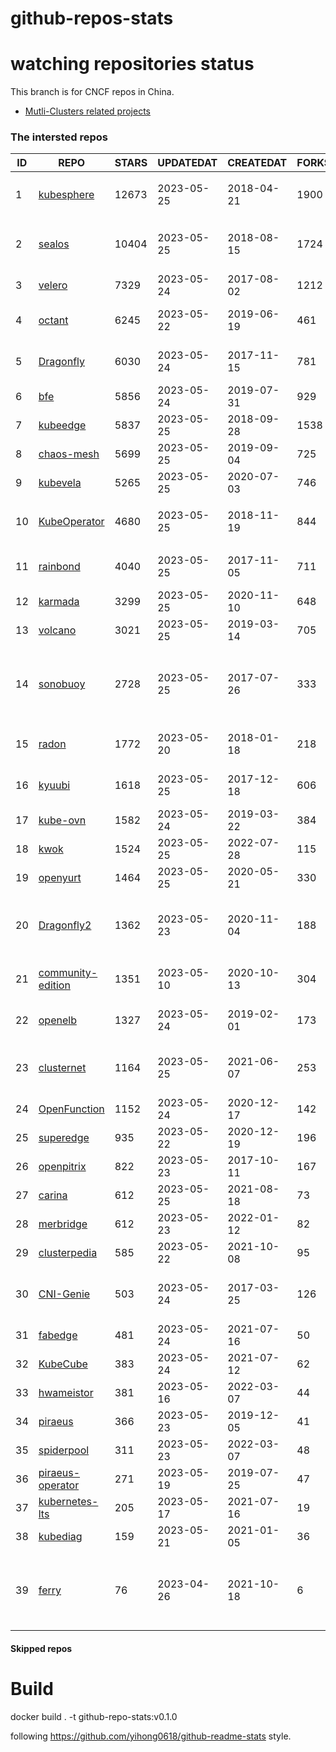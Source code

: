 # github-repos-stats

# watching repositories status

This branch is for CNCF repos in China.
- [Mutli-Clusters related projects](https://github.com/pacoxu/github-repos-stats/tree/multi-clusters)


<!--START_SECTION:github_repos-->
### The intersted repos
| ID |                                   REPO                                   | STARS | UPDATEDAT  | CREATEDAT  | FORKSCOUNT |                                                                                                       DESCRIPTIONS                                                                                                       |
|----|--------------------------------------------------------------------------|-------|------------|------------|------------|--------------------------------------------------------------------------------------------------------------------------------------------------------------------------------------------------------------------------|
|  1 | [kubesphere](https://github.com/kubesphere/kubesphere)                   | 12673 | 2023-05-25 | 2018-04-21 |       1900 | The container platform tailored for Kubernetes multi-cloud, datacenter, and edge management ⎈ 🖥 ☁️                                                                                                                       |
|  2 | [sealos](https://github.com/labring/sealos)                              | 10404 | 2023-05-25 | 2018-08-15 |       1724 | Sealos is a Kubernetes distribution, a Cloud Operating System designed for managing cloud-native applications. Demo: https://cloud.sealos.io                                                                             |
|  3 | [velero](https://github.com/vmware-tanzu/velero)                         |  7329 | 2023-05-24 | 2017-08-02 |       1212 | Backup and migrate Kubernetes applications and their persistent volumes                                                                                                                                                  |
|  4 | [octant](https://github.com/vmware-archive/octant)                       |  6245 | 2023-05-22 | 2019-06-19 |        461 | Highly extensible platform for developers to better understand the complexity of Kubernetes clusters.                                                                                                                    |
|  5 | [Dragonfly](https://github.com/dragonflyoss/Dragonfly)                   |  6030 | 2023-05-24 | 2017-11-15 |        781 | This repository has be archived and moved to the new repository https://github.com/dragonflyoss/Dragonfly2.                                                                                                              |
|  6 | [bfe](https://github.com/bfenetworks/bfe)                                |  5856 | 2023-05-24 | 2019-07-31 |        929 | A modern layer 7 load balancer from baidu                                                                                                                                                                                |
|  7 | [kubeedge](https://github.com/kubeedge/kubeedge)                         |  5837 | 2023-05-25 | 2018-09-28 |       1538 | Kubernetes Native Edge Computing Framework (project under CNCF)                                                                                                                                                          |
|  8 | [chaos-mesh](https://github.com/chaos-mesh/chaos-mesh)                   |  5699 | 2023-05-25 | 2019-09-04 |        725 | A Chaos Engineering Platform for Kubernetes.                                                                                                                                                                             |
|  9 | [kubevela](https://github.com/kubevela/kubevela)                         |  5265 | 2023-05-25 | 2020-07-03 |        746 | The Modern Application Platform.                                                                                                                                                                                         |
| 10 | [KubeOperator](https://github.com/KubeOperator/KubeOperator)             |  4680 | 2023-05-25 | 2018-11-19 |        844 | KubeOperator 是一个开源的轻量级 Kubernetes 发行版，专注于帮助企业规划、部署和运营生产级别的 K8s 集群。                                                                                                                   |
| 11 | [rainbond](https://github.com/goodrain/rainbond)                         |  4040 | 2023-05-25 | 2017-11-05 |        711 | Cloud native multi cloud application management platform that make application management and delivery easier                                                                                                            |
| 12 | [karmada](https://github.com/karmada-io/karmada)                         |  3299 | 2023-05-25 | 2020-11-10 |        648 | Open, Multi-Cloud, Multi-Cluster Kubernetes Orchestration                                                                                                                                                                |
| 13 | [volcano](https://github.com/volcano-sh/volcano)                         |  3021 | 2023-05-25 | 2019-03-14 |        705 | A Cloud Native Batch System (Project under CNCF)                                                                                                                                                                         |
| 14 | [sonobuoy](https://github.com/vmware-tanzu/sonobuoy)                     |  2728 | 2023-05-25 | 2017-07-26 |        333 | Sonobuoy is a diagnostic tool that makes it easier to understand the state of a Kubernetes cluster by running a set of Kubernetes conformance tests and other plugins in an accessible and non-destructive manner.       |
| 15 | [radon](https://github.com/radondb/radon)                                |  1772 | 2023-05-20 | 2018-01-18 |        218 | RadonDB is an open source, cloud-native MySQL database for building global, scalable cloud services                                                                                                                      |
| 16 | [kyuubi](https://github.com/apache/kyuubi)                               |  1618 | 2023-05-25 | 2017-12-18 |        606 | Apache Kyuubi is a distributed and multi-tenant gateway to provide serverless SQL on data warehouses and lakehouses.                                                                                                     |
| 17 | [kube-ovn](https://github.com/kubeovn/kube-ovn)                          |  1582 | 2023-05-24 | 2019-03-22 |        384 | A Bridge between SDN and Cloud Native (Project under CNCF)                                                                                                                                                               |
| 18 | [kwok](https://github.com/kubernetes-sigs/kwok)                          |  1524 | 2023-05-25 | 2022-07-28 |        115 | Kubernetes WithOut Kubelet -  Simulates thousands of Nodes and Clusters.                                                                                                                                                 |
| 19 | [openyurt](https://github.com/openyurtio/openyurt)                       |  1464 | 2023-05-25 | 2020-05-21 |        330 | OpenYurt - Extending your native Kubernetes to edge(project under CNCF)                                                                                                                                                  |
| 20 | [Dragonfly2](https://github.com/dragonflyoss/Dragonfly2)                 |  1362 | 2023-05-23 | 2020-11-04 |        188 | Dragonfly is an open source P2P-based file distribution and image acceleration system. It is hosted by the Cloud Native Computing Foundation (CNCF) as an Incubating Level Project.                                      |
| 21 | [community-edition](https://github.com/vmware-tanzu/community-edition)   |  1351 | 2023-05-10 | 2020-10-13 |        304 | VMware Tanzu Community Edition is no longer an actively maintained project. Code is available for historical purposes only.                                                                                              |
| 22 | [openelb](https://github.com/openelb/openelb)                            |  1327 | 2023-05-24 | 2019-02-01 |        173 | Load Balancer Implementation for Kubernetes in Bare-Metal, Edge, and Virtualization                                                                                                                                      |
| 23 | [clusternet](https://github.com/clusternet/clusternet)                   |  1164 | 2023-05-25 | 2021-06-07 |        253 | [CNCF Sandbox Project] Managing your Kubernetes clusters (including public, private, edge, etc.) as easily as visiting the Internet ⎈                                                                                    |
| 24 | [OpenFunction](https://github.com/OpenFunction/OpenFunction)             |  1152 | 2023-05-24 | 2020-12-17 |        142 | Cloud Native Function-as-a-Service Platform (CNCF Sandbox Project)                                                                                                                                                       |
| 25 | [superedge](https://github.com/superedge/superedge)                      |   935 | 2023-05-22 | 2020-12-19 |        196 | An edge-native container management system for edge computing                                                                                                                                                            |
| 26 | [openpitrix](https://github.com/openpitrix/openpitrix)                   |   822 | 2023-05-23 | 2017-10-11 |        167 | Application Management Platform on Multi-Cloud Environment                                                                                                                                                               |
| 27 | [carina](https://github.com/carina-io/carina)                            |   612 | 2023-05-25 | 2021-08-18 |         73 | Carina: an high performance and ops-free local storage for kubernetes                                                                                                                                                    |
| 28 | [merbridge](https://github.com/merbridge/merbridge)                      |   612 | 2023-05-23 | 2022-01-12 |         82 | Use eBPF to speed up your Service Mesh like crossing an Einstein-Rosen Bridge.                                                                                                                                           |
| 29 | [clusterpedia](https://github.com/clusterpedia-io/clusterpedia)          |   585 | 2023-05-22 | 2021-10-08 |         95 | The Encyclopedia of Kubernetes clusters                                                                                                                                                                                  |
| 30 | [CNI-Genie](https://github.com/cni-genie/CNI-Genie)                      |   503 | 2023-05-24 | 2017-03-25 |        126 | CNI-Genie for choosing pod network of your choice during deployment time. Supported pod networks - Calico, Flannel, Romana, Weave                                                                                        |
| 31 | [fabedge](https://github.com/FabEdge/fabedge)                            |   481 | 2023-05-24 | 2021-07-16 |         50 | Secure Edge Networking Solution Based On Kubernetes                                                                                                                                                                      |
| 32 | [KubeCube](https://github.com/kubecube-io/KubeCube)                      |   383 | 2023-05-24 | 2021-07-12 |         62 | KubeCube is an open source enterprise-level container platform                                                                                                                                                           |
| 33 | [hwameistor](https://github.com/hwameistor/hwameistor)                   |   381 | 2023-05-16 | 2022-03-07 |         44 | Hwameistor is an HA local storage system for cloud-native stateful workloads.                                                                                                                                            |
| 34 | [piraeus](https://github.com/piraeusdatastore/piraeus)                   |   366 | 2023-05-23 | 2019-12-05 |         41 | High Available Datastore for Kubernetes                                                                                                                                                                                  |
| 35 | [spiderpool](https://github.com/spidernet-io/spiderpool)                 |   311 | 2023-05-23 | 2022-03-07 |         48 | underlay network solution with IPAM and meta plugins                                                                                                                                                                     |
| 36 | [piraeus-operator](https://github.com/piraeusdatastore/piraeus-operator) |   271 | 2023-05-19 | 2019-07-25 |         47 | The Piraeus Operator manages LINSTOR clusters in Kubernetes.                                                                                                                                                             |
| 37 | [kubernetes-lts](https://github.com/klts-io/kubernetes-lts)              |   205 | 2023-05-17 | 2021-07-16 |         19 | Kubernetes LTS(long term support)                                                                                                                                                                                        |
| 38 | [kubediag](https://github.com/kubediag/kubediag)                         |   159 | 2023-05-21 | 2021-01-05 |         36 | Problem diagnosis and operation orchestration for Kubernetes                                                                                                                                                             |
| 39 | [ferry](https://github.com/ferryproxy/ferry)                             |    76 | 2023-04-26 | 2021-10-18 |          6 | Ferry is a Kubernetes multi-cluster communication component that eliminates communication differences between clusters as if they were in a single cluster, regardless of the network environment those clusters are in. |



#### Skipped repos
<!--END_SECTION:github_repos-->

# Build

docker build . -t github-repo-stats:v0.1.0

following https://github.com/yihong0618/github-readme-stats style.
